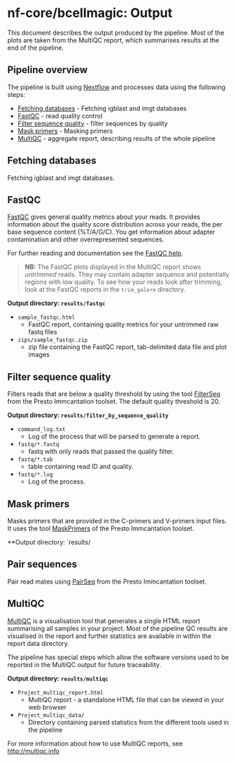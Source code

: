 # nf-core/bcellmagic: Output

This document describes the output produced by the pipeline. Most of the plots are taken from the MultiQC report, which summarises results at the end of the pipeline.

<!-- TODO nf-core: Write this documentation describing your workflow's output -->

## Pipeline overview
The pipeline is built using [Nextflow](https://www.nextflow.io/)
and processes data using the following steps:

* [Fetching databases](#fetching-db) - Fetching igblast and imgt databases
* [FastQC](#fastqc) - read quality control
* [Filter sequence quality](#filter-seq-q) - filter sequences by quality
* [Mask primers](#mask-primers) - Masking primers
* [MultiQC](#multiqc) - aggregate report, describing results of the whole pipeline

## Fetching databases
Fetching igblast and imgt databases.

## FastQC
[FastQC](http://www.bioinformatics.babraham.ac.uk/projects/fastqc/) gives general quality metrics about your reads. It provides information about the quality score distribution across your reads, the per base sequence content (%T/A/G/C). You get information about adapter contamination and other overrepresented sequences.

For further reading and documentation see the [FastQC help](http://www.bioinformatics.babraham.ac.uk/projects/fastqc/Help/).

> **NB:** The FastQC plots displayed in the MultiQC report shows _untrimmed_ reads. They may contain adapter sequence and potentially regions with low quality. To see how your reads look after trimming, look at the FastQC reports in the `trim_galore` directory.

**Output directory: `results/fastqc`**

* `sample_fastqc.html`
  * FastQC report, containing quality metrics for your untrimmed raw fastq files
* `zips/sample_fastqc.zip`
  * zip file containing the FastQC report, tab-delimited data file and plot images

## Filter sequence quality
Filters reads that are below a quality threshold by using the tool [FilterSeq](https://presto.readthedocs.io/en/version-0.5.11/tools/FilterSeq.html) from the Presto Immcantation toolset. The default quality threshold is 20.

**Output directory: `results/filter_by_sequence_quality`**

* `command_log.txt`
    * Log of the process that will be parsed to generate a report.
* `fastq/*.fastq`
    * fastq with only reads that passed the quality filter.
* `fastq/*.tab`
    * table containing read ID and quality.
* `fastq/*.log`
    * Log of the process.

## Mask primers
Masks primers that are provided in the C-primers and V-primers input files. It uses the tool [MaskPrimers](https://presto.readthedocs.io/en/version-0.5.11/tools/MaskPrimers.html) of the Presto Immcantation toolset.

**Output directory: `results/

## Pair sequences
Pair read mates using [PairSeq](https://presto.readthedocs.io/en/version-0.5.11/tools/PairSeq.html) from the Presto Immcantation toolset.

## MultiQC
[MultiQC](http://multiqc.info) is a visualisation tool that generates a single HTML report summarising all samples in your project. Most of the pipeline QC results are visualised in the report and further statistics are available in within the report data directory.

The pipeline has special steps which allow the software versions used to be reported in the MultiQC output for future traceability.

**Output directory: `results/multiqc`**

* `Project_multiqc_report.html`
  * MultiQC report - a standalone HTML file that can be viewed in your web browser
* `Project_multiqc_data/`
  * Directory containing parsed statistics from the different tools used in the pipeline

For more information about how to use MultiQC reports, see http://multiqc.info
